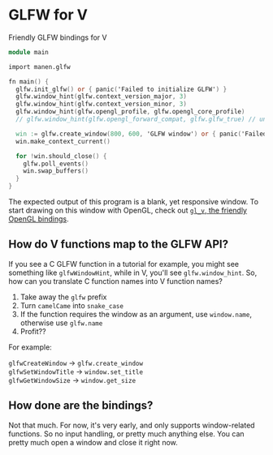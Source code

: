 # GLFW for V

Friendly GLFW bindings for V

```v
module main

import manen.glfw

fn main() {
  glfw.init_glfw() or { panic('Failed to initialize GLFW') }
  glfw.window_hint(glfw.context_version_major, 3)
  glfw.window_hint(glfw.context_version_minor, 3)
  glfw.window_hint(glfw.opengl_profile, glfw.opengl_core_profile)
  // glfw.window_hint(glfw.opengl_forward_compat, glfw.glfw_true) // uncomment if you're on mac

  win := glfw.create_window(800, 600, 'GLFW window') or { panic('Failed to open window') }
  win.make_context_current()

  for !win.should_close() {
    glfw.poll_events()
    win.swap_buffers()
  }
}
```

The expected output of this program is a blank, yet responsive window. To start drawing on this window with OpenGL, check out [`gl_v`, the friendly OpenGL bindings](https://github.com/manen/gl_v).

## How do V functions map to the GLFW API?

If you see a C GLFW function in a tutorial for example, you might see something like `glfwWindowHint`, while in V, you'll see `glfw.window_hint`. So, how can you translate C function names into V function names?

1. Take away the `glfw` prefix
2. Turn `camelCame` into `snake_case`
3. If the function requires the window as an argument, use `window.name`, otherwise use `glfw.name`
4. Profit??

For example:

`glfwCreateWindow` -> `glfw.create_window` \
`glfwSetWindowTitle` -> `window.set_title` \
`glfwGetWindowSize` -> `window.get_size`

## How done are the bindings?

Not that much. For now, it's very early, and only supports window-related functions. So no input handling, or pretty much anything else. You can pretty much open a window and close it right now.

